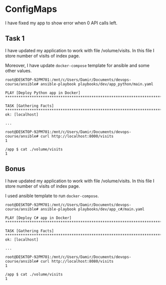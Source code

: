 # ConfigMaps

I have fixed my app to show error when 0 API calls left.

## Task 1

I have updated my application to work with file /volume/visits. In this file I store number of visits of index page.

Moreover, I have update `docker-compose` template for ansible and some other values.

```
root@DESKTOP-92PM701:/mnt/c/Users/Damir/Documents/devops-course/ansible# ansible-playbook playbooks/dev/app_python/main.yaml

PLAY [Deploy Python app in Docker] *************************************************************************************

TASK [Gathering Facts] *************************************************************************************************
ok: [localhost]

...
```

```
root@DESKTOP-92PM701:/mnt/c/Users/Damir/Documents/devops-course/ansible# curl http://localhost:8000/visits
1
```

```
/app $ cat ./volume/visits 
1
```

## Bonus

I have updated my application to work with file /volume/visits. In this file I store number of visits of index page.

I used ansible template to run `docker-compose`.

```
root@DESKTOP-92PM701:/mnt/c/Users/Damir/Documents/devops-course/ansible# ansible-playbook playbooks/dev/app_c#/main.yaml

PLAY [Deploy C# app in Docker] *****************************************************************************************

TASK [Gathering Facts] *************************************************************************************************
ok: [localhost]

...
```

```
root@DESKTOP-92PM701:/mnt/c/Users/Damir/Documents/devops-course/ansible# curl http://localhost:8080/visits
1
```

```
/app $ cat ./volume/visits 
1
```
